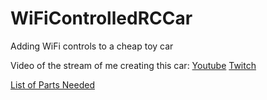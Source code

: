 # WiFiControlledRCCar
Adding WiFi controls to a cheap toy car

Video of the stream of me creating this car:
[Youtube](https://www.youtube.com/watch?v=UqiDpNX2nLY)
[Twitch](https://www.twitch.tv/videos/172007805)

[List of Parts Needed](http://s.click.aliexpress.com/e/JQ7YVny)
